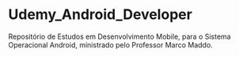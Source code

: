 # Udemy_Android_Developer
Repositório de Estudos em Desenvolvimento Mobile, para o Sistema Operacional Android, ministrado pelo Professor Marco Maddo.
